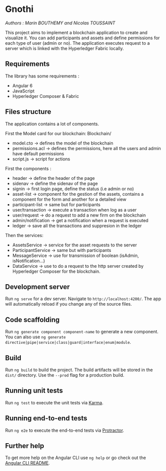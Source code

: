 # Gnothi
*Authors : Marin BOUTHEMY and Nicolas TOUSSAINT*

This project aims to implement a blockchain application to create and visualize it. You can add participants and assets and define permissions for each type of user (admin or no). The application executes request to a server which is linked with the Hyperledger Fabric locally.

## Requirements
The library has some requirements :
 - Angular 6
 - JavaScript
 - Hyperledger Composer & Fabric

## Files structure
The application contains a lot of components.

First the Model card for our blockchain:
Blockchain/
 - model.cto -> defines the model of the blockchain
 - permissions.acl -> defines the permissions, here all the users and admin have default permissions
 - script.js -> script for actions

First the components :
 - header -> define the header of the page
 - sidenav -> define the sidenav of the page
 - signin -> first login page, define the status (i.e admin or no)
 - asset-list -> component for the gestion of the assets, contains a component for the form and another for a detailed view
 - participant-list -> same but for participants
 - user/transaction -> execute a transaction when log as a user
 - user/request -> do a request to add a new firm on the blockchain
 - admin/notification -> get a notification when a request is executed
 - ledger -> save all the transactions and suppresion in the ledger
 
 
Then the services:
- AssetsService -> service for the asset requests to the server
- ParticipantService -> same but with participants
- MessageService -> use for transmission of boolean (isAdmin, isNotification...)
- DataService -> use to do a request to the http server created by Hyperledger Composer for the blockchain.


## Development server

Run `ng serve` for a dev server. Navigate to `http://localhost:4200/`. The app will automatically reload if you change any of the source files.

## Code scaffolding

Run `ng generate component component-name` to generate a new component. You can also use `ng generate directive|pipe|service|class|guard|interface|enum|module`.

## Build

Run `ng build` to build the project. The build artifacts will be stored in the `dist/` directory. Use the `--prod` flag for a production build.

## Running unit tests

Run `ng test` to execute the unit tests via [Karma](https://karma-runner.github.io).

## Running end-to-end tests

Run `ng e2e` to execute the end-to-end tests via [Protractor](http://www.protractortest.org/).

## Further help

To get more help on the Angular CLI use `ng help` or go check out the [Angular CLI README](https://github.com/angular/angular-cli/blob/master/README.md).
